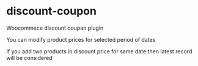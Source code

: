 # discount-coupon

Woocommece discount coupan plugin

You can modify product prices for selected period of dates

If you add two products in discount price for same date then latest record will be considered

